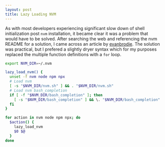 ```yaml
---
layout: post
title: Lazy Loading NVM
---
```


As with most developers experiencing significant slow down of shell
initialization post <code>nvm</code> installation, it became clear it
was a problem that would have to be solved. After searching the
web and referencing the nvm README for a solution, I came across an article
by [evanbrodie][00]. The solution was practical, but I
prefered a slightly dryer syntax which for my purposes replaced the multiple
function definitions with a <code>for</code> loop. 

```bash
export NVM_DIR=~/.nvm

lazy_load_nvm() {
  unset -f nvm node npm npx
  # Load nvm
  [ -s "$NVM_DIR/nvm.sh" ] && . "$NVM_DIR/nvm.sh"
  # Load nvm bash_completion
  if [ -f "$NVM_DIR/bash_completion" ]; then
    [ -s "$NVM_DIR/bash_completion" ] && \. "$NVM_DIR/bash_completion"
  fi
}

for action in nvm node npm npx; do
  $action() {
    lazy_load_nvm
    $0 $@
  }
done
```

[//]: # (Link / Title)
[00]: https://til-engineering.nulogy.com/Slow-Terminal-Startup-Tip-Lazy-Load-NVM/ "Nulogy Engineering TIL, A microblog for web development"